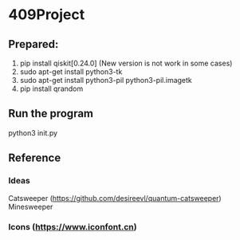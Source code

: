 # 409Project
## Prepared: 
1. pip install qiskit[0.24.0]  (New version is not work in some cases)
2. sudo apt-get install python3-tk
3. sudo apt-get install python3-pil python3-pil.imagetk
4. pip install qrandom

## Run the program
python3 init.py

## Reference
### Ideas
Catsweeper (https://github.com/desireevl/quantum-catsweeper)
Minesweeper
### Icons (https://www.iconfont.cn)


